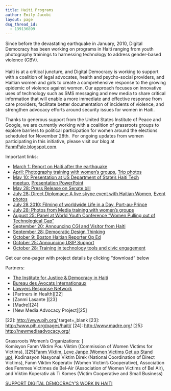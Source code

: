 ```yaml
---
title: Haiti Programs
author: Emily Jacobi
layout: page
dsq_thread_id:
  - 139136899
---
```

Since before the devastating earthquake in January, 2010, Digital Democracy has been working on programs in Haiti ranging from youth photography trainings to harnessing technology to address gender-based violence (GBV).

 [1]: http://farm5.static.flickr.com/4082/4911082098_1ca4977275.jpg

####

Haiti is at a critical juncture, and Digital Democracy is working to support with a coalition of legal advocates, health and psycho-social providers, and Haitian women and girls to create a comprehensive response to the growing epidemic of violence against women. Our approach focuses on innovative uses of technology such as SMS messaging and new media to share critical information that will enable a more immediate and effective response from care providers, facilitate better documentation of incidents of violence, and strengthen advocacy efforts around security issues for women in Haiti.

Thanks to generous support from the United States Institute of Peace and Google, we are currently working with a coalition of grassroots groups to explore barriers to political participation for women around the elections scheduled for November 28th.  For ongoing updates from women participating in this initiative, please visit our blog at [FanmPale.blogspot.com][2].

 [2]: http://FanmPale.blogspot.com

Important links:

*   [March 1: Report on Haiti after the earthquake][3]
*   [April: Photography training with women’s groups][4], [Trip photos ][5]
*   [May 10: Presentation at US Department of State’s Haiti Tech meetup][6], [Presentation PowerPoint][7]
*   [May 28: Press Release on Senate bill][8]
*   [July 28: Direct Diplomacy: A live skype event with Haitian Women][9], [Event photos][10]
*   [July 28 2010: Filming of worldwide Life in a Day, Port-au-Prince][11]
*   [July 28: Photos from Media training with women’s groups][12]
*   [August 25: Panel at World Youth Conference “Women Pulling out of Technological Gap”][13]
*   [September 20: Announcing CGI and Visitor from Haiti][14]
*   [September 28: Democratic Design Thinking][15]
*   [October 9: Boston Haitian Reporter Op Ed][16]
*   [October 25: Announcing USIP Support][17]
*   [October 28: Training in technology tools and civic engagement][18]

 [3]: http://digital-democracy.org/2010/03/01/project-einstein-haiti-report-the-earthquake/
 [4]: http://digital-democracy.org/2010/05/01/reflections-from-a-week-among-haitis-women/
 [5]: http://www.flickr.com/photos/digitaldemocracy/sets/72157623791167187/
 [6]: http://www.state.gov/p/wha/ci/ha/earthquake/haititech/index.htm
 [7]: http://www.scribd.com/doc/31572752/Women-of-Haiti
 [8]: http://digital-democracy.org/2010/05/28/12-u-s-senators-back-protection-of-haitian-women/
 [9]: http://digital-democracy.org/2010/08/02/direct-diplomacy-with-haiti/
 [10]: http://www.flickr.com/photos/digitaldemocracy/sets/72157624487793077/
 [11]: http://digital-democracy.org/2010/07/28/life-in-a-day/
 [12]: http://www.flickr.com/photos/digitaldemocracy/sets/72157624784235028/
 [13]: http://ipsnews.net/news.asp?idnews=52608
 [14]: http://digital-democracy.org/2010/09/20/commitment-to-clinton-global-a-visitor-from-haiti/
 [15]: http://digital-democracy.org/2010/09/28/democratic-design-thinking-2/
 [16]: http://www.bostonhaitian.com/node/236
 [17]: http://digital-democracy.org/2010/10/25/announcing-support-from-us-institute-of-peace-for-haiti-program/
 [18]: http://digital-democracy.org/2010/11/01/democracy-in-haiti-dd-workshop-with-haitian-women-in-port-au-prince-to-prepare-for-november-elections/

Get our one-pager with project details by clicking “download” below



Partners:

*   [The Institute for Justice & Democracy in Haiti][19]
*   [Bureau des Avocats Internationaux][20]
*   [Lawyers Response Network][21]
*   [Partners in Health][22]
*   [Zanmi Lasante ][23]
*   [Madre][24]
*   [New Media Advocacy Project][25]

 [19]: http://ijdh.org/
 [20]: http://ijdh.org/about/bai
 [21]: http://ijdh.org/projects/lern#lern-projects
 [22]: http://www.pih.org/ target=_blank
 [23]: http://www.pih.org/pages/haiti/
 [24]: http://www.madre.org/
 [25]: http://newmediaadvocacy.org/

Grassroots Women’s Organizations: [  
Komisyon Fanm Viktim Pou Viktim (Commission of Women Victims for Victims), ][25][Fanm Viktim, Leve Janpe (Women Victims Get up Stand up][26]), Kodinasyon Nasyonal Viktim Direk (National Coordination of Direct Victims), Fanm Viktim Koperativ (Women Victim’s Cooperative), Association des Femmes Victimes de Bel-Air (Association of Women Victims of Bel Air), and Viktim Koperativ ak Ti Komes (Victim Cooperative and Small Business)

 [26]: http://favilek.interconnection.org/

[SUPPORT DIGITAL DEMOCRACY’S WORK IN HAITI][27] 


 [27]: https://www.networkforgood.org/donation/ExpressDonation.aspx?ORGID2=52-1780842&vlrStratCode=GrmdBW%2B6DQu5HeN4HZcC68sH1zItPit2w7B9rU6Fh39rcRxBDg8epxB4FyDkFCGw
